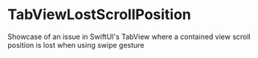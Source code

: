 # TabViewLostScrollPosition
Showcase of an issue in SwiftUI's TabView where a contained view scroll position is lost when using swipe gesture 
